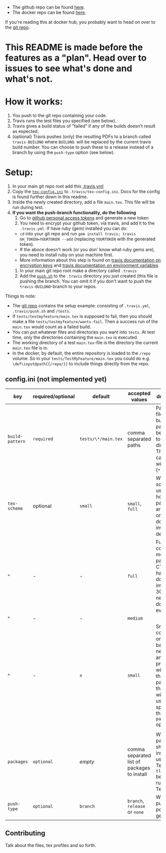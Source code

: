-   The github repo can be found [here](https://github.com/Strauman/travis-latexbuild/).
-   The docker repo can be found [here](https://hub.docker.com/r/strauman/travis-latexbuild/).

If you're reading this at docker hub, you probably want to head on over to the [git repo](https://github.com/Strauman/travis-latexbuild/).

# This README is made before the features as a "plan". Head over to issues to see what's done and what's not.

# How it works:

1.  You push to the git repo containing your code.
2.  Travis runs the test files you specified (see below).
3.  Travis gives a build status of "failed" if any of the builds doesn't result as expected.
4.  (optional) Travis pushes (only) the resulting PDFs to a branch called `travis-BUILDNO` where `BUILDNO`. will be replaced by the current travis build number.
    You can choose to push these to a release instead of a branch by using the `push-type` option (see below).

# Setup:

1.  In your main git repo root add this [.travis.yml](https://github.com/Strauman/travis-latexbuild/blob/master/.travis.yml)
2.  Copy the [`tex-config.ini`](https://github.com/Strauman/travis-latexbuild/blob/master/config.ini) to `.travis/tex-config.ini`.
    Docs for the config is found further down in this readme.
3.  Inside the newly created directory, add a file `main.tex`. This file will be run during test.
4.  **If you want the push-branch functionality, do the following**
    1.  Go to  [github personal access tokens](https://github.com/settings/tokens) and generate a new token
    2.  You need to encrypt your github token, via travis, and add it to the `.travis.yml`. If have ruby (gem) installed you can do:
    -   `cd` into your git repo and run `gem install travis; travis GH_TOKEN=YOURTOKEN --add` (replacing `YOURTOKEN` with the generated token).
    -   If the aboce doesn't work (or you don' know what ruby gems are), you need to install ruby on your machine first.
    -   More information about this step is found on [travis documentation on encryption keys](https://docs.travis-ci.com/user/encryption-keys) and [travis documentation on environment variables](https://docs.travis-ci.com/user/environment-variables/#defining-encrypted-variables-in-travisyml)
    1.  In your main git repo root make a directory called `.travis`
    2.  Add the [`push.sh`](https://github.com/Strauman/travis-latexbuild/blob/master/push.sh) to the `.travis` directory you just created (this file is pushing the branch. You can omit it if you don't want to push the `travis-BUILDNO`-branch to your repos.

Things to note:

-   The [git repo][gitrepo] contains the setup example: consisting of `.travis.yml`, `.travis/push.sh` and `/tests`.
-   If `tests/testmyfeature/main.tex` is supposed to fail, then you should make a file `tests/testmyfeature/wants-fail`. Then a success run of the `main.tex` would count as a failed build.
-   You can put whatever files and directories you want into `tests`. At test time, only the directories containing the `main.tex` is executed.
-   The working directory of a test `main.tex`-file is the directory the current `main.tex` file is in.
-   In the docker, by default, the entire repository is loaded to the `/repo` volume. So in your `tests/TestMyFeature/main.tex` you could do e.g. `\def\input@path{{/repo/}}` to include things directly from the repo.

## config.ini (not implemented yet)

| key             | required/optional | default             | accepted values                             | description                                                                                                                                  |
| --------------- | ----------------- | ------------------- | ------------------------------------------- | -------------------------------------------------------------------------------------------------------------------------------------------- |
| `build-pattern` | `required`        | `tests/\*/main.tex` | comma separated paths                       | Path of the files to build. The path should be relative to the repo directory. The paths can contain wildcard (`*`).                         |
| `tex-scheme`    | optional          | `small`             | `small`, `full`                             | Which TeX-scheme to use; that is how many packages are installed on the docker image by default                                              |
| ^               | -                 | -                   | `full`                                      | Full contains most of the packages in CTAN and has a docker image of 3GB that needs to be downloaded every time.                             |
| ^               | -                 | -                   | `medium`                                    |                                                                                                                                              |
| ^               | -                 | `x`                 | `small`                                     | Small contains only the bare necessities, and probably will most of the packages that you wish to used be specified in the `packages` option |
|                 |                   |                     |                                             |                                                                                                                                              |
| `packages`      | `optional`        | _empty_             | comma separated list of packages to install | What packages should be installed using TeXLives `tlmgr` before running the TeX-files.                                                       |
| `push-type`     | `optional`        | `branch`            | `branch`, `release` or `none`               | Where to publish the pdfs generated                                                                                                          |

[gitrepo]: https://github.com/Strauman/travis-latexbuild

[docker]: https://hub.docker.com/r/strauman/travis-latexbuild/

## Contributing

Talk about the files, tex profiles and so forth.
